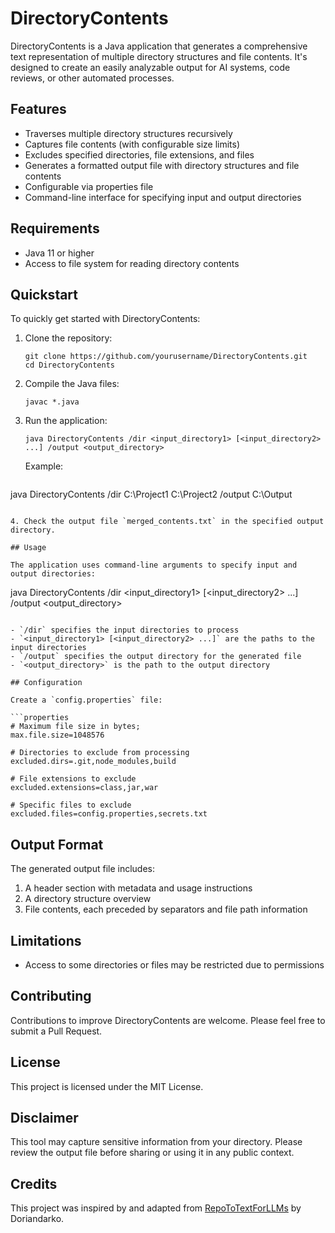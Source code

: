 # DirectoryContents

DirectoryContents is a Java application that generates a comprehensive text representation of multiple directory structures and file contents. It's designed to create an easily analyzable output for AI systems, code reviews, or other automated processes.

## Features

- Traverses multiple directory structures recursively
- Captures file contents (with configurable size limits)
- Excludes specified directories, file extensions, and files
- Generates a formatted output file with directory structures and file contents
- Configurable via properties file
- Command-line interface for specifying input and output directories

## Requirements

- Java 11 or higher
- Access to file system for reading directory contents

## Quickstart

To quickly get started with DirectoryContents:

1. Clone the repository:
   ```
   git clone https://github.com/yourusername/DirectoryContents.git
   cd DirectoryContents
   ```

2. Compile the Java files:
   ```
   javac *.java
   ```

3. Run the application:
   ```
   java DirectoryContents /dir <input_directory1> [<input_directory2> ...] /output <output_directory>

   ```
   Example:
   ```
  java DirectoryContents /dir C:\Project1 C:\Project2 /output C:\Output
 ```
 
4. Check the output file `merged_contents.txt` in the specified output directory.

## Usage

The application uses command-line arguments to specify input and output directories:

```
java DirectoryContents /dir <input_directory1> [<input_directory2> ...] /output <output_directory>
```

- `/dir` specifies the input directories to process
- `<input_directory1> [<input_directory2> ...]` are the paths to the input directories
- `/output` specifies the output directory for the generated file
- `<output_directory>` is the path to the output directory

## Configuration

Create a `config.properties` file:

```properties
# Maximum file size in bytes; 
max.file.size=1048576

# Directories to exclude from processing
excluded.dirs=.git,node_modules,build

# File extensions to exclude
excluded.extensions=class,jar,war

# Specific files to exclude
excluded.files=config.properties,secrets.txt

```

## Output Format

The generated output file includes:

1. A header section with metadata and usage instructions
2. A directory structure overview
3. File contents, each preceded by separators and file path information

## Limitations

- Access to some directories or files may be restricted due to permissions

## Contributing

Contributions to improve DirectoryContents are welcome. Please feel free to submit a Pull Request.

## License

This project is licensed under the MIT License.

## Disclaimer

This tool may capture sensitive information from your directory. Please review the output file before sharing or using it in any public context.

## Credits

This project was inspired by and adapted from [RepoToTextForLLMs](https://github.com/Doriandarko/RepoToTextForLLMs) by Doriandarko.